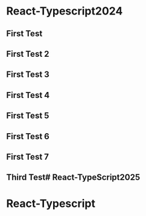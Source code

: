 # React-Typescript2024
## First Test 
## First Test 2
## First Test 3
## First Test 4
## First Test 5
## First Test 6
## First Test 7
## Third Test# React-TypeScript2025
# React-Typescript
